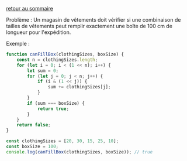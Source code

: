 [retour au sommaire](../#le-top-3-des-algos-dentretien)  

Problème :
Un magasin de vêtements doit vérifier si une combinaison de tailles de vêtements peut remplir exactement une boîte de 100 cm de longueur pour l'expédition.

Exemple :

```js
function canFillBox(clothingSizes, boxSize) {
    const n = clothingSizes.length;
    for (let i = 0; i < (1 << n); i++) {
        let sum = 0;
        for (let j = 0; j < n; j++) {
            if (i & (1 << j)) {
                sum += clothingSizes[j];
            }
        }
        if (sum === boxSize) {
            return true;
        }
    }
    return false;
}

const clothingSizes = [20, 30, 15, 25, 10];
const boxSize = 100;
console.log(canFillBox(clothingSizes, boxSize)); // true
```